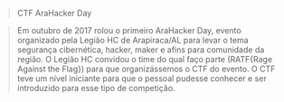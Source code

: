 > CTF AraHacker Day

> Em outubro de 2017 rolou o primeiro AraHacker Day, evento organizado pela Legião HC de Arapiraca/AL para  levar o tema segurança cibernética, hacker, maker e afins para comunidade da região. O Legião HC convidou o time do qual faço parte (RATF{Rage Against the Flag}) para que organizássemos o CTF do evento. O CTF teve um nível iniciante para que o pessoal pudesse conhecer e ser introduzido para esse tipo de competição.
